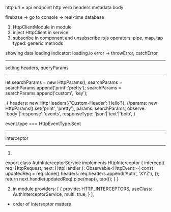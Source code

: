 http
url = api endpoint
http verb
headers metadata
body

firebase -> go to console -> real-time database

1. HttpClientModule in module
2. inject HttpClient in service
3. subscribe in component and unsubscribe
rxjs operators: pipe, map, tap
typed: generic methods

showing data
loading indicator: loading.io
error -> throwError, catchError

**********************************************************
setting headers, queryParams
**********************************************************
let searchParams = new HttpParams();
searchParams = searchParams.append('print':'pretty');
searchParams = searchParams.append('custom', 'key');

,{
  headers: new HttpHeaders({'Custom-Header':'Hello'}),
  //params: new HttpParams().set('print', 'pretty'),
  params: searchParams,
  observe: 'body'|'response'|'events',
  responseType: 'json'|'text'|'bolb',
}

event.type === HttpEventType.Sent

*********************************************************
interceptor
*********************************************************
1.
export class AuthInterceptorService implements HttpInterceptor {
  intercept(
    req: HttpRequest<any>,
    next: HttpHandler
  ): Observable<HttpEvent<any>> {
    const updatedReq = req.clone({
      headers: req.headers.append('Auth', 'XYZ'),
    });
    return next.handle(updatedReq).pipe(map(), tap());
  }
}

2. in module
 providers: [
    {
      provide: HTTP_INTERCEPTORS,
      useClass: AuthInterceptorService,
      multi: true,
    }
],

* order of interseptor matters

